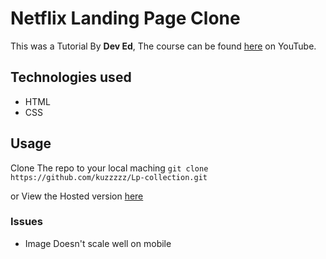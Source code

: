 # Netflix Landing Page Clone
This was a Tutorial By **Dev Ed**, The course can be found [here](https://www.youtube.com/watch?v=ZeDP-rzOnAA&list=WL&index=113) on YouTube.

## Technologies used
- HTML
- CSS


## Usage
Clone The repo to your local maching 
`git clone https://github.com/kuzzzzz/Lp-collection.git`

or View the Hosted version [here](https://kuzzzzz.github.io/Lp-collection/landing-pages/fourth-lp/index.html)

### Issues
- Image Doesn't scale well on mobile